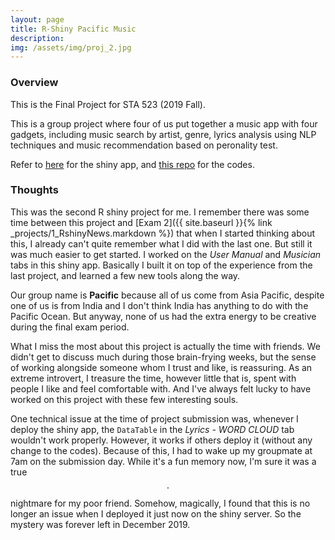 ```yaml
---
layout: page
title: R-Shiny Pacific Music
description:
img: /assets/img/proj_2.jpg
---
```


### **Overview**

This is the Final Project for STA 523 (2019 Fall).

This is a group project where four of us put together a music app with four gadgets, including music search by artist, genre, lyrics analysis using NLP techniques and music recommendation based on peronality test.

Refer to [here](https://christineshen421.shinyapps.io/pacificMusic) for the shiny app, and [this repo](https://github.com/christineymshen/RShiny_pacificMusic) for the codes.

### **Thoughts**

This was the second R shiny project for me. I remember there was some time between this project and [Exam 2]({{ site.baseurl }}{% link _projects/1_RshinyNews.markdown %}) that when I started thinking about this, I already can't quite remember what I did with the last one. But still it was much easier to get started. I worked on the *User Manual* and *Musician* tabs in this shiny app. Basically I built it on top of the experience from the last project, and learned a few new tools along the way.

Our group name is **Pacific** because all of us come from Asia Pacific, despite one of us is from India and I don't think India has anything to do with the Pacific Ocean. But anyway, none of us had the extra energy to be creative during the final exam period.

What I miss the most about this project is actually the time with friends. We didn't get to discuss much during those brain-frying weeks, but the sense of working alongside someone whom I trust and like, is reassuring. As an extreme introvert, I treasure the time, however little that is, spent with people I like and feel comfortable with. And I've always felt lucky to have worked on this project with these few interesting souls.

One technical issue at the time of project submission was, whenever I deploy the shiny app, the `DataTable` in the *Lyrics* - *WORD CLOUD* tab wouldn't work properly. However, it works if others deploy it (without any change to the codes). Because of this, I had to wake up my groupmate at 7am on the submission day. While it's a fun memory now, I'm sure it was a true$$\cdot$$nightmare for my poor friend. Somehow, magically, I found that this is no longer an issue when I deployed it just now on the shiny server. So the mystery was forever left in December 2019.